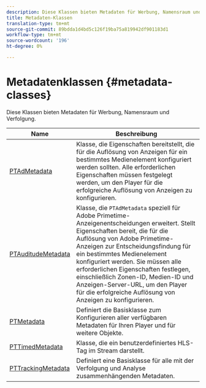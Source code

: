 ```yaml
---
description: Diese Klassen bieten Metadaten für Werbung, Namensraum und Verfolgung.
title: Metadaten-Klassen
translation-type: tm+mt
source-git-commit: 89bdda1d4bd5c126f19ba75a819942df901183d1
workflow-type: tm+mt
source-wordcount: '196'
ht-degree: 0%

---
```



# Metadatenklassen {#metadata-classes}

Diese Klassen bieten Metadaten für Werbung, Namensraum und Verfolgung.

| **Name** | **Beschreibung** |
|---|---|
| [PTAdMetadata](https://help.adobe.com/en_US/primetime/api/psdk/appledoc/Classes/PTAdMetadata.html) | Klasse, die Eigenschaften bereitstellt, die für die Auflösung von Anzeigen für ein bestimmtes Medienelement konfiguriert werden sollten. Alle erforderlichen Eigenschaften müssen festgelegt werden, um den Player für die erfolgreiche Auflösung von Anzeigen zu konfigurieren. |
| [PTAuditudeMetadata](https://help.adobe.com/en_US/primetime/api/psdk/appledoc/Classes/PTAuditudeMetadata.html) | Klasse, die `PTAdMetadata` speziell für Adobe Primetime-Anzeigenentscheidungen erweitert. Stellt Eigenschaften bereit, die für die Auflösung von Adobe Primetime-Anzeigen zur Entscheidungsfindung für ein bestimmtes Medienelement konfiguriert werden. Sie müssen alle erforderlichen Eigenschaften festlegen, einschließlich Zonen-ID, Medien-ID und Anzeigen-Server-URL, um den Player für die erfolgreiche Auflösung von Anzeigen zu konfigurieren. |
| [PTMetadata](https://help.adobe.com/en_US/primetime/api/psdk/appledoc/Classes/PTMetadata.html) | Definiert die Basisklasse zum Konfigurieren aller verfügbaren Metadaten für Ihren Player und für weitere Objekte. |
| [PTTimedMetadata](https://help.adobe.com/en_US/primetime/api/psdk/appledoc/Classes/PTTimedMetadata.html) | Klasse, die ein benutzerdefiniertes HLS-Tag im Stream darstellt. |
| [PTTrackingMetadata](https://help.adobe.com/en_US/primetime/api/psdk/appledoc/Classes/PTTrackingMetadata.html) | Definiert eine Basisklasse für alle mit der Verfolgung und Analyse zusammenhängenden Metadaten. |